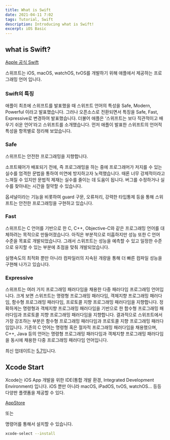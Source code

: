 ```yaml
---
title: What is Swift
date: 2021-04-11 7:02
tags: Tutorial, Swift
description: Introducing what is Swift!
excerpt: iOS Basic
---
```


## what is Swift?

[Apple 공식 Swift](https://developer.apple.com/swift/)

스위프트는 iOS, macOS, watchOS, tvOS를 개발하기 위해 애플에서 제공하는 프로그래밍 언어 입니다.

### Swift의 특징

애플이 최초에 스위프트를 발표했을 때 스위프트 언어의 특성을 Safe, Modern, Powerful 이라고 발표했습니다. 그러나 오픈소스로 전환되면서 특징을 Safe, Fast, Expressive로 변경하여 발표했습니다.
더불어 애플은 ‘스위프트는 보다 직관적이고 배우기 쉬운 언어’라고 스위프트를 소개했습니다. 먼저 애플이 발표한 스위프트의 언어적 특성을 항목별로 정리해 보았습니다.


### Safe
스위프트는 안전한 프로그래밍을 지향합니다.

소프트웨어가 배포되기 전에, 즉 프로그래밍을 하는 중에 프로그래머가 저지를 수 있는 실수를 엄격한 문법을 통하여 미연에 방지하고자 노력했습니다.
때론 너무 강제적이라고 느껴질 수 있지만 문법적 제재는 실수를 줄이는 데 도움이 됩니다. 버그를 수정하거나 실수를 찾아내는 시간을 절약할 수 있습니다.

옵셔널이라는 기능을 비롯하여 guard 구문, 오류처리, 강력한 타입통제 등을 통해 스위프트는 안전한 프로그래밍을 구현하고 있습니다.


### Fast
스위프트는 C 언어를 기반으로 한 C, C++, Objective-C와 같은 프로그래밍 언어를 대체하려는 목적으로 만들어졌습니다.
아직은 부분적으로 미흡하지만 성능 또한 C 언어 수준을 목표로 개발되었습니다.
그래서 스위프트는 성능을 예측할 수 있고 일정한 수준으로 유지할 수 있는 부분에 초점을 맞춰 개발되었습니다.

실행속도의 최적화 뿐만 아니라 컴파일러의 지속된 개량을 통해 더 빠른 컴파일 성능을 구현해 나가고 있습니다.

### Expressive
스위프트는 여러 가지 프로그래밍 패러다임을 채용한 다중 패러다임 프로그래밍 언어입니다. 크게 보면 스위프트는 명령형 프로그래밍 패러다임, 객체지향 프로그래밍 패러다임, 함수형 프로그래밍 패러다임, 프로토콜 지향 프로그래밍 패러다임을 지향합니다. 정확하게는 명령형과 객체지향 프로그래밍 패러다임을 기반으로 한 함수형 프로그래밍 패러다임과 프로토콜 지향 프로그래밍 패러다임을 지향합니다. 결과적으로 스위프트에서 가장 강조하는 부분은 함수형 프로그래밍 패러다임과 프로토콜 지향 프로그래밍 패러다임입니다.
기존의 C 언어는 명령형 혹은 절자적 프로그래밍 패러다임을 채용했으며, C++, Java 등의 언어는 명령형 프로그래밍 패러다임과 객체지향 프로그래밍 패러다임을 동시에 채용한 다중 프로그래밍 패러다임 언어입니다.

최신 업데이트는 [5.7](https://github.com/apple/swift/releases/tag/swift-5.7-RELEASE)입니다.

## Xcode Start
Xcode는 iOS App 개발을 위한 IDE(통합 개발 환경, Integrated Development Environment) 입니다.
iOS 뿐만 아니라 macOS, iPadOS, tvOS, watchOS... 등등 다양판 플랫폼을 제공할 수 있다.

[AppStore](https://apps.apple.com/kr/app/xcode/id497799835?mt=12)

또는

명령어를 통해서 설치할 수 있습니다.

```bash
xcode-select --install
```


